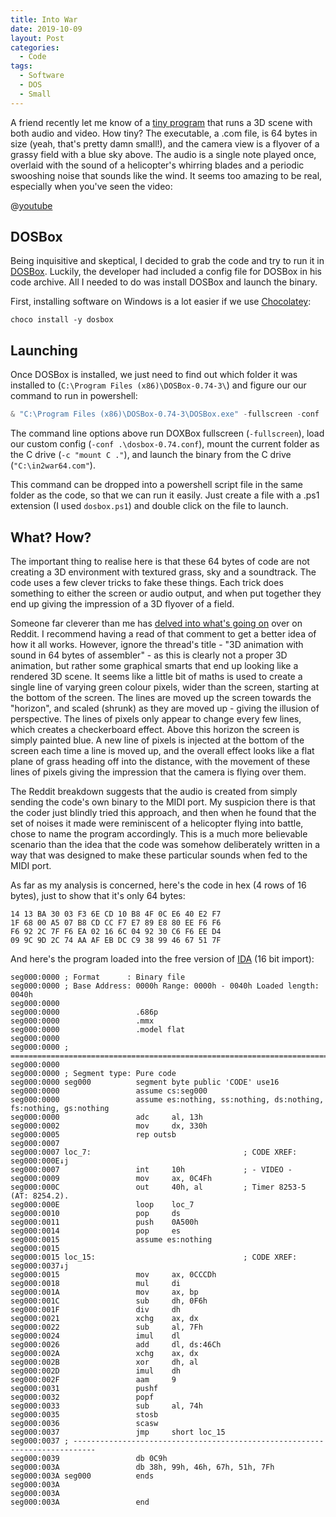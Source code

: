 ```yaml
---
title: Into War
date: 2019-10-09
layout: Post
categories:
  - Code
tags:
  - Software
  - DOS
  - Small
---
```


A friend recently let me know of a [tiny program](https://www.pouet.net/prod.php?which=82902) that runs a 3D scene with both audio and video. How tiny? The executable, a .com file, is 64 bytes in size (yeah, that's pretty damn small!), and the camera view is a flyover of a grassy field with a blue sky above. The audio is a single note played once, overlaid with the sound of a helicopter's whirring blades and a periodic swooshing noise that sounds like the wind. It seems too amazing to be real, especially when you've seen the video:

<!-- more -->

@[youtube](https://youtu.be/CAAuIgjrZWY)

## DOSBox

Being inquisitive and skeptical, I decided to grab the code and try to run it in [DOSBox](https://www.dosbox.com/). Luckily, the developer had included a config file for DOSBox in his code archive. All I needed to do was install DOSBox and launch the binary.

First, installing software on Windows is a lot easier if we use [Chocolatey](https://chocolatey.org):

```
choco install -y dosbox
```

## Launching

Once DOSBox is installed, we just need to find out which folder it was installed to (`C:\Program Files (x86)\DOSBox-0.74-3\`) and figure our our command to run in powershell:

```powershell
& "C:\Program Files (x86)\DOSBox-0.74-3\DOSBox.exe" -fullscreen -conf .\dosbox-0.74.conf -c "mount C ." -c "C:\in2war64.com"
```

The command line options above run DOXBox fullscreen (`-fullscreen`), load our custom config (`-conf .\dosbox-0.74.conf`), mount the current folder as the C drive (`-c "mount C ."`), and launch the binary from the C drive (`"C:\in2war64.com"`).

This command can be dropped into a powershell script file in the same folder as the code, so that we can run it easily. Just create a file with a .ps1 extension (I used `dosbox.ps1`) and double click on the file to launch.

## What? How?

The important thing to realise here is that these 64 bytes of code are not creating a 3D environment with textured grass, sky and a soundtrack. The code uses a few clever tricks to fake these things. Each trick does something to either the screen or audio output, and when put together they end up giving the impression of a 3D flyover of a field.

Someone far cleverer than me has [delved into what's going on](https://www.reddit.com/r/tinycode/comments/d4kdco/3d_animation_with_sound_in_64_bytes_of_assembler/f0r9kob/) over on Reddit. I recommend having a read of that comment to get a better idea of how it all works. However, ignore the thread's title - "3D animation with sound in 64 bytes of assembler" - as this is clearly not a proper 3D animation, but rather some graphical smarts that end up looking like a rendered 3D scene. It seems like a little bit of maths is used to create a single line of varying green colour pixels, wider than the screen, starting at the bottom of the screen. The lines are moved up the screen towards the "horizon", and scaled (shrunk) as they are moved up - giving the illusion of perspective. The lines of pixels only appear to change every few lines, which creates a checkerboard effect. Above this horizon the screen is simply painted blue. A new line of pixels is injected at the bottom of the screen each time a line is moved up, and the overall effect looks like a flat plane of grass heading off into the distance, with the movement of these lines of pixels giving the impression that the camera is flying over them.

The Reddit breakdown suggests that the audio is created from simply sending the code's own binary to the MIDI port. My suspicion there is that the coder just blindly tried this approach, and then when he found that the set of noises it made were reminiscent of a helicopter flying into battle, chose to name the program accordingly. This is a much more believable scenario than the idea that the code was somehow deliberately written in a way that was designed to make these particular sounds when fed to the MIDI port.

As far as my analysis is concerned, here's the code in hex (4 rows of 16 bytes), just to show that it's only 64 bytes:

```hex
14 13 BA 30 03 F3 6E CD 10 B8 4F 0C E6 40 E2 F7
1F 68 00 A5 07 B8 CD CC F7 E7 89 E8 80 EE F6 F6
F6 92 2C 7F F6 EA 02 16 6C 04 92 30 C6 F6 EE D4
09 9C 9D 2C 74 AA AF EB DC C9 38 99 46 67 51 7F
```

And here's the program loaded into the free version of [IDA](https://www.hex-rays.com/products/ida/support/download_freeware.shtml) (16 bit import):

```
seg000:0000 ; Format      : Binary file
seg000:0000 ; Base Address: 0000h Range: 0000h - 0040h Loaded length: 0040h
seg000:0000
seg000:0000                 .686p
seg000:0000                 .mmx
seg000:0000                 .model flat
seg000:0000
seg000:0000 ; ===========================================================================
seg000:0000
seg000:0000 ; Segment type: Pure code
seg000:0000 seg000          segment byte public 'CODE' use16
seg000:0000                 assume cs:seg000
seg000:0000                 assume es:nothing, ss:nothing, ds:nothing, fs:nothing, gs:nothing
seg000:0000                 adc     al, 13h
seg000:0002                 mov     dx, 330h
seg000:0005                 rep outsb
seg000:0007
seg000:0007 loc_7:                                  ; CODE XREF: seg000:000E↓j
seg000:0007                 int     10h             ; - VIDEO -
seg000:0009                 mov     ax, 0C4Fh
seg000:000C                 out     40h, al         ; Timer 8253-5 (AT: 8254.2).
seg000:000E                 loop    loc_7
seg000:0010                 pop     ds
seg000:0011                 push    0A500h
seg000:0014                 pop     es
seg000:0015                 assume es:nothing
seg000:0015
seg000:0015 loc_15:                                 ; CODE XREF: seg000:0037↓j
seg000:0015                 mov     ax, 0CCCDh
seg000:0018                 mul     di
seg000:001A                 mov     ax, bp
seg000:001C                 sub     dh, 0F6h
seg000:001F                 div     dh
seg000:0021                 xchg    ax, dx
seg000:0022                 sub     al, 7Fh
seg000:0024                 imul    dl
seg000:0026                 add     dl, ds:46Ch
seg000:002A                 xchg    ax, dx
seg000:002B                 xor     dh, al
seg000:002D                 imul    dh
seg000:002F                 aam     9
seg000:0031                 pushf
seg000:0032                 popf
seg000:0033                 sub     al, 74h
seg000:0035                 stosb
seg000:0036                 scasw
seg000:0037                 jmp     short loc_15
seg000:0037 ; ---------------------------------------------------------------------------
seg000:0039                 db 0C9h
seg000:003A                 db 38h, 99h, 46h, 67h, 51h, 7Fh
seg000:003A seg000          ends
seg000:003A
seg000:003A
seg000:003A                 end
```
